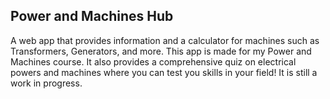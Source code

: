 ## Power and Machines Hub
A web app that provides information and a calculator for machines such as Transformers, Generators, and more.
This app is made for my Power and Machines course. It also provides a comprehensive quiz on electrical powers and machines where you can test you skills in your field!
It is still a work in progress.
